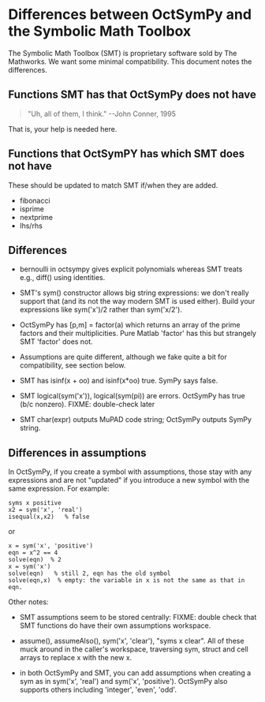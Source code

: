 Differences between OctSymPy and the Symbolic Math Toolbox
==========================================================

The Symbolic Math Toolbox (SMT) is proprietary software sold by The
Mathworks.  We want some minimal compatibility.  This document notes
the differences.



Functions SMT has that OctSymPy does not have
---------------------------------------------

> "Uh, all of them, I think."
>     --John Conner, 1995

That is, your help is needed here.



Functions that OctSymPY has which SMT does not have
---------------------------------------------------

These should be updated to match SMT if/when they are added.

* fibonacci
* isprime
* nextprime
* lhs/rhs



Differences
-----------

* bernoulli in octsympy gives explicit polynomials whereas SMT treats
  e.g., diff() using identities.

* SMT's sym() constructor allows big string expressions: we don't
  really support that (and its not the way modern SMT is used either).
  Build your expressions like sym('x')/2 rather than sym('x/2').

* OctSymPy has [p,m] = factor(a) which returns an array of the
  prime factors and their multiplicities.  Pure Matlab 'factor' has
  this but strangely SMT 'factor' does not.

* Assumptions are quite different, although we fake quite a bit for
  compatibility, see section below.

* SMT has isinf(x + oo) and isinf(x*oo) true.  SymPy says false.

* SMT logical(sym('x')), logical(sym(pi)) are errors.  OctSymPy has true (b/c nonzero).  FIXME: double-check later

* SMT char(expr) outputs MuPAD code string; OctSymPy outputs SymPy string.


Differences in assumptions
--------------------------

In OctSymPy, if you create a symbol with assumptions,
those stay with any expressions and are not "updated" if you introduce a new symbol with the same expression.  For example:

````
syms x positive
x2 = sym('x', 'real')
isequal(x,x2)   % false
````
or
````
x = sym('x', 'positive')
eqn = x^2 == 4
solve(eqn)  % 2
x = sym('x')
solve(eqn)   % still 2, eqn has the old symbol
solve(eqn,x)  % empty: the variable in x is not the same as that in eqn.
````

Other notes:

* SMT assumptions seem to be stored centrally: FIXME: double check
  that SMT functions do have their own assumptions workspace.

* assume(), assumeAlso(), sym('x', 'clear'), "syms x clear".
  All of these muck around in the caller's workspace, traversing
  sym, struct and cell arrays to replace x with the new x.

* in both OctSymPy and SMT, you can add assumptions when
  creating a sym as in sym('x', 'real') and sym('x', 'positive').
  OctSymPy also supports others including 'integer', 'even', 'odd'.
